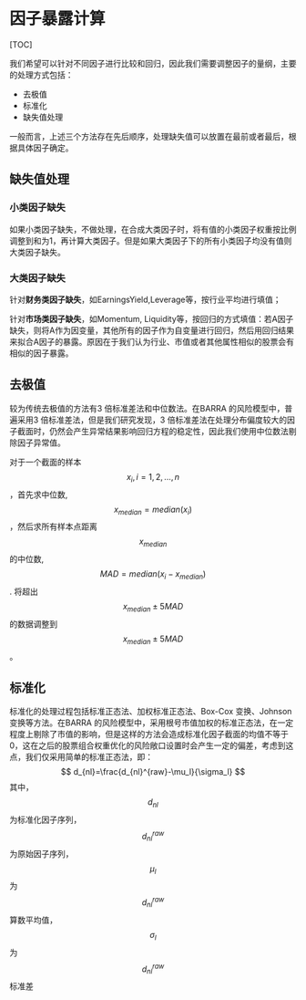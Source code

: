 # 因子暴露计算

[TOC]

我们希望可以针对不同因子进行比较和回归，因此我们需要调整因子的量纲，主要的处理方式包括：

* 去极值
* 标准化
* 缺失值处理

一般而言，上述三个方法存在先后顺序，处理缺失值可以放置在最前或者最后，根据具体因子确定。



## 缺失值处理

### 小类因子缺失

如果小类因子缺失，不做处理，在合成大类因子时，将有值的小类因子权重按比例调整到和为1，再计算大类因子。但是如果大类因子下的所有小类因子均没有值则大类因子缺失。

### 大类因子缺失

针对**财务类因子缺失**，如EarningsYield,Leverage等，按行业平均进行填值；

针对**市场类因子缺失**，如Momentum, Liquidity等，按回归的方式填值：若A因子缺失，则将A作为因变量，其他所有的因子作为自变量进行回归，然后用回归结果来拟合A因子的暴露。原因在于我们认为行业、市值或者其他属性相似的股票会有相似的因子暴露。



## 去极值

较为传统去极值的方法有3 倍标准差法和中位数法。在BARRA 的风险模型中，普遍采用3 倍标准差法，但是我们研究发现，3 倍标准差法在处理分布偏度较大的因子截面时，仍然会产生异常结果影响回归方程的稳定性，因此我们使用中位数法剔除因子异常值。

对于一个截面的样本$$x_i,i=1,2,\dots,n$$，首先求中位数, $$x_{median}=median(x_i)$$，然后求所有样本点距离$$x_{median}$$的中位数, $$MAD = median(x_i-x_{median})$$. 将超出$$x_{median}\pm5MAD$$的数据调整到$$x_{median}\pm5MAD$$。



## 标准化

标准化的处理过程包括标准正态法、加权标准正态法、Box-Cox 变换、Johnson 变换等方法。在BARRA 的风险模型中，采用根号市值加权的标准正态法，在一定程度上剔除了市值的影响，但是这样的方法会造成标准化因子截面的均值不等于0，这在之后的股票组合权重优化的风险敞口设置时会产生一定的偏差，考虑到这点，我们仅采用简单的标准正态法，即：
$$
d_{nl}=\frac{d_{nl}^{raw}-\mu_l}{\sigma_l}
$$
其中，$$d_{nl}$$为标准化因子序列，$$d_{nl}^{raw}$$为原始因子序列，$$\mu_l$$为$$d_{nl}^{raw}$$算数平均值，$$\sigma_l$$为$$d_{nl}^{raw}$$标准差





